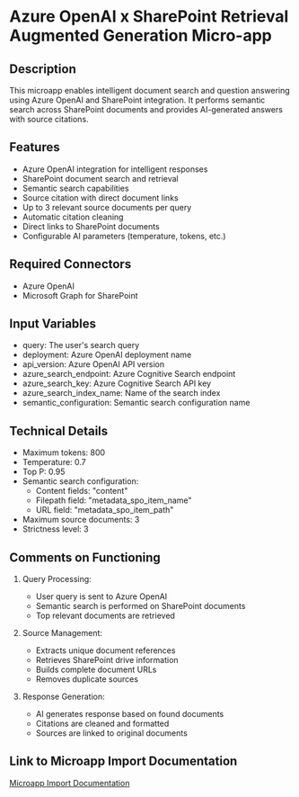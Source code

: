 # Azure OpenAI x SharePoint Retrieval Augmented Generation Micro-app

## Description
This microapp enables intelligent document search and question answering using Azure OpenAI and SharePoint integration. It performs semantic search across SharePoint documents and provides AI-generated answers with source citations.

## Features
- Azure OpenAI integration for intelligent responses
- SharePoint document search and retrieval
- Semantic search capabilities
- Source citation with direct document links
- Up to 3 relevant source documents per query
- Automatic citation cleaning
- Direct links to SharePoint documents
- Configurable AI parameters (temperature, tokens, etc.)

## Required Connectors
- Azure OpenAI
- Microsoft Graph for SharePoint

## Input Variables
- query: The user's search query
- deployment: Azure OpenAI deployment name
- api_version: Azure OpenAI API version
- azure_search_endpoint: Azure Cognitive Search endpoint
- azure_search_key: Azure Cognitive Search API key
- azure_search_index_name: Name of the search index
- semantic_configuration: Semantic search configuration name

## Technical Details
- Maximum tokens: 800
- Temperature: 0.7
- Top P: 0.95
- Semantic search configuration:
  - Content fields: "content"
  - Filepath field: "metadata_spo_item_name"
  - URL field: "metadata_spo_item_path"
- Maximum source documents: 3
- Strictness level: 3

## Comments on Functioning
1. Query Processing:
   - User query is sent to Azure OpenAI
   - Semantic search is performed on SharePoint documents
   - Top relevant documents are retrieved

2. Source Management:
   - Extracts unique document references
   - Retrieves SharePoint drive information
   - Builds complete document URLs
   - Removes duplicate sources

3. Response Generation:
   - AI generates response based on found documents
   - Citations are cleaned and formatted
   - Sources are linked to original documents

## Link to Microapp Import Documentation
[Microapp Import Documentation](#)